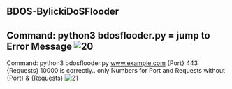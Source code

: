 BDOS-BylickiDoSFlooder
--
Command: python3 bdosflooder.py = jump to Error Message
![20](https://user-images.githubusercontent.com/109308073/197341746-13271a4f-cd54-41c9-9494-7b61bb81caf9.jpg)
--
Command: python3 bdosflooder.py www.example.com {Port} 443 {Requests} 10000 is correctly.. 
only Numbers for Port and Requests without {Port} & {Requests}
![21](https://user-images.githubusercontent.com/109308073/197341758-a47d764e-0d76-4b2b-b26d-73472ba4d1cc.jpg)
